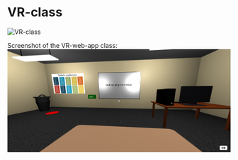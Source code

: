 # VR-class
![VR-class](https://socialify.git.ci/Dishang04/VR-class/image?description=1&descriptionEditable=A%20school%20project%20in%20which%20I%20learned%20to%20work%20with%20VR%20in%20A-Frame.%20&font=Raleway&forks=1&issues=1&language=1&owner=1&pattern=Brick%20Wall&pulls=1&stargazers=1&theme=Light)

Screenshot of the VR-web-app class:
![alt text](https://raw.githubusercontent.com/Dishang04/VR-class/main/ipmetd3-meetkunde/textures/ScreenshotStartVR.png)
